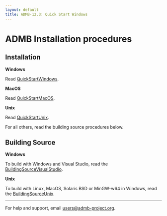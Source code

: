 ```yaml
---
layout: default
title: ADMB-12.3: Quick Start Windows
---
```


# ADMB Installation procedures

Installation
------------

**Windows**

Read [QuickStartWindows](QuickStartWindows.html).  

**MacOS**

Read [QuickStartMacOS](QuickStartMacOS.html).

**Unix**

Read [QuickStartUnix](QuickStartUnix.html).


For all others, read the building source procedures below.

Building Source
---------------

**Windows**

To build with Windows and Visual Studio, read the [BuildingSourceVisualStudio](BuildingSourceVisualStudio.html).   

**Unix**

To build with Linux, MacOS, Solaris BSD or MinGW-w64 in Windows, read the [BuildingSourceUnix](BuildingSourceUnix.html).

---
For help and support, email <users@admb-project.org>.
